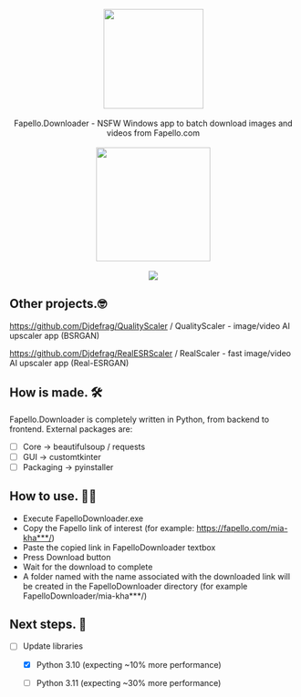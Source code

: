 <div align="center">
    <br>
    <img src="https://user-images.githubusercontent.com/32263112/205343453-e2f61261-3fb4-4d9b-8fe7-2be67fc0fcfb.png" width="175"> </a> 
    <br><br> Fapello.Downloader - NSFW Windows app to batch download images and videos from Fapello.com <br><br>
    <a href="https://jangystudio.itch.io/fapellodownloader">
         <img src="https://user-images.githubusercontent.com/86362423/162710522-c40c4f39-a6b9-48bc-84bc-1c6b78319f01.png" width="200">
    </a>
</div>

<br>

<div align="center">
    <img src="https://github.com/Djdefrag/Fapello.Downloader/assets/32263112/e0c266b5-d3ea-4457-9b6a-af6d73db9889"> </a> 
</div>

## Other projects.🤓

https://github.com/Djdefrag/QualityScaler / QualityScaler - image/video AI upscaler app (BSRGAN)

https://github.com/Djdefrag/RealESRScaler / RealScaler - fast image/video AI upscaler app (Real-ESRGAN)


## How is made. 🛠

Fapello.Downloader is completely written in Python, from backend to frontend. External packages are:
- [ ] Core -> beautifulsoup / requests
- [ ] GUI -> customtkinter
- [ ] Packaging   -> pyinstaller

## How to use. 👨‍💻
* Execute FapelloDownloader.exe
* Copy the Fapello link of interest (for example: https://fapello.com/mia-kha***/)
* Paste the copied link in FapelloDownloader textbox
* Press Download button
* Wait for the download to complete
* A folder named with the name associated with the downloaded link will be created in the FapelloDownloader directory (for example FapelloDownloader/mia-kha***/)

## Next steps. 🤫
- [ ] Update libraries 
    - [x] Python 3.10 (expecting ~10% more performance) 
    - [ ] Python 3.11 (expecting ~30% more performance)

